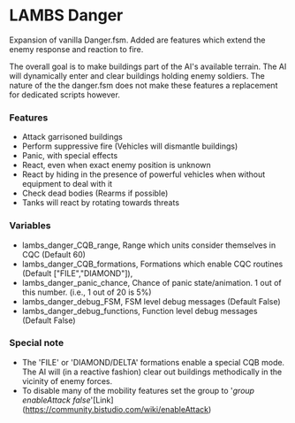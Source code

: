 # LAMBS Danger
Expansion of vanilla Danger.fsm. Added are features which extend the enemy response and reaction to fire. 

The overall goal is to make buildings part of the AI's available terrain. The AI will dynamically enter and clear buildings holding enemy soldiers. The nature of the the danger.fsm does not make these features a replacement for dedicated scripts however. 

### Features
 * Attack garrisoned buildings
 * Perform suppressive fire (Vehicles will dismantle buildings)
 * Panic, with special effects 
 * React, even when exact enemy position is unknown 
 * React by hiding in the presence of powerful vehicles when without equipment to deal with it
 * Check dead bodies (Rearms if possible)
 * Tanks will react by rotating towards threats  
 
### Variables 
- lambs_danger_CQB_range, Range which units consider themselves in CQC (Default 60)
- lambs_danger_CQB_formations, Formations which enable CQC routines (Default ["FILE","DIAMOND"]), 
- lambs_danger_panic_chance, Chance of panic state/animation. 1 out of this number.  (i.e., 1 out of 20 is 5%)
- lambs_danger_debug_FSM, FSM level debug messages (Default False)
- lambs_danger_debug_functions, Function level debug messages (Default False)

### Special note
 - The 'FILE' or 'DIAMOND/DELTA' formations enable a special CQB mode. The AI will (in a reactive fashion) clear out buildings methodically in the vicinity of enemy forces. 
 - To disable many of the mobility features set the group to '_group enableAttack false_'[Link] (https://community.bistudio.com/wiki/enableAttack) 